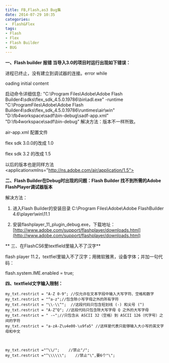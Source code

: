 ```yaml
---
title: FB,Flash,as3 Bug集
date: 2014-07-29 10:35
categories:
-  Flash&Flex
tags:
- Flash
- Flex
- Flash Builder
- BUG
---
```

<div id="sina_keyword_ad_area2" class="articalContent   ">


**一、Flash builder 报错 <span>当导入3.0的项目时运行出现如下错误：</span>**

<span>进程已终止，没有建立到调试器的连接。<span>error while 
<!--more-->
oading initial content</span></span>

<span><span>启动命令详细信息: "C:\Program Files\Adobe\Adobe Flash Builder4\sdks\flex_sdk_4.5.0.19786\bin\adl.exe" -runtime "C:\ProgramFiles\Adobe\Adobe Flash Builder4\sdks\flex_sdk_4.5.0.19786\runtimes\air\win" "D:\fb4workspace\sadf\bin-debug\sadf-app.xml" "D:\fb4workspace\sadf\bin-debug"<span><span style="font-family: Tahoma"> 解决方法：</span><span>版本不一样所致。</span></span></span></span>

<span><span><span><span>air-app.xml 配置文件</span></span></span></span>

<span><span><span><span>flex sdk 3.0.0的改成 1.0</span></span></span></span>

<span><span><span><span>flex sdk 3.2 的改成 1.5</span></span></span></span>

<span><span><span><span>以后的版本也是同样方法
</span><span><span><span><span><span><span><applicationxmlns="http://ns.adobe.com/air/application/1.5"></span></span></span></span></span></span></span></span></span>

<span><span><span><span><span>
**二、<span><span><span><span><span>Flash Builder在Debug时出现的问题：Flash Builder 找不到所需的Adobe FlashPlayer调试器版本</span></span></span></span></span>**</span></span></span></span></span>

解决方法：

1. 进入Flash Builder的安装目录 C:\Program Files\Adobe\Adobe FlashBuilder 4.6\player\win\11.1

2. 安装flashplayer_11_plugin_debug.exe，下载地址：[http://www.adobe.com/support/flashplayer/downloads.html](http://www.adobe.com/support/flashplayer/downloads.html)

**
三、在FlashCS6里textfield里输入不了汉字**

flash player 11.2，textfiel里输入不了汉字；用微软雅黑，设备字体；并加一句代码：

flash.system.IME.enabled = true;


**四、textfield文字输入限制：**

    my_txt.restrict = "A-Z 0-9"; //仅允许在文本字段中输入大写字符、空格和数字     
    my_txt.restrict = "^a-z";//包含除小写字母之外的所有字符     
    my_txt.restrict = "\\-\\^";  //这段代码只包含短划线 (-) 和尖号 (^)     
    my_txt.restrict = "A-Z^Q"; //这段代码只包含除大写字母 Q 之外的大写字母     
    my_txt.restrict = " -~";//只包含从 ASCII 32（空格）到 ASCII 126（代字号）之间的字符     
    my_txt.restrict = "a-zA-Z\u4e00-\u9fa5" //这样是代表只能够输入大小写的英文字母和中文

 

    my_txt.restrict ="^\\/";    //禁止"/";  
    my_txt.restrict ="^\\\\\\";    //禁止"\",要6个"\";

</div>